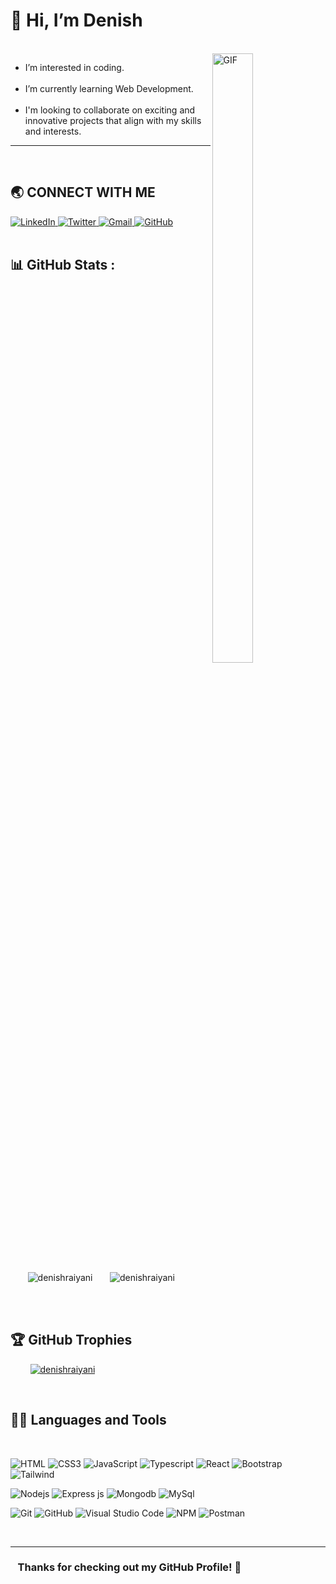 # 👋 Hi, I’m Denish

<!-- <p align="center">
  <b style="color: lightblue;">Visitor count</b>
  <br>
  <img src="https://profile-counter.glitch.me/denishraiyani/count.svg" />
</p> -->

<br />

<img align="right" alt="GIF" src="https://i.giphy.com/media/L1R1tvI9svkIWwpVYr/giphy.webp" width="36%" height="50%">

<!-- **I am a Full-stack (MERN) Web-developer.** -->
<!-- <br /><br /> -->

- I’m interested in coding.
  <br /><br />
- I’m currently learning Web Development.
  <br /><br />
- I'm looking to collaborate on exciting and innovative projects that align with my skills and interests.

<hr/>
<br />

## 🌏 **CONNECT WITH ME**

<a  href="https://www.linkedin.com/in/denishraiyani96/">
    <img src="https://img.shields.io/badge/LinkedIn-0077B5?style=for-the-badge&logo=linkedin&logoColor=white" title="LinkedIn"  alt="LinkedIn"/>
</a>
<a href="https://twitter.com/denishraiyani96"> 
    <img src="https://img.shields.io/badge/Twitter-000000?style=for-the-badge&logo=x&logoColor=white" title="Twitter"  alt="Twitter"/>
</a>
<a href="mailto:336474.raiyani@gmail.com"> 
    <img src="https://img.shields.io/badge/Gmail-D14836?style=for-the-badge&logo=gmail&logoColor=white" title="Gmail"  alt="Gmail"/>
</a>
<a href="https://github.com/denishraiyani"> 
    <img src="https://img.shields.io/badge/GitHub-100000?style=for-the-badge&logo=github&logoColor=white" title="GitHub"  alt="GitHub"/>
</a>
<!-- <a href="https://www.facebook.com/denishraiyani96"> 
    <img src="https://img.shields.io/badge/Facebook-%231877F2.svg?style=for-the-badge&logo=Facebook&logoColor=white" title="Facebook"  alt="Facebook"/>
</a> -->
<!-- <a href="https://www.instagram.com/denishraiyani96"> 
    <img src="https://img.shields.io/badge/Instagram-E4405F?style=for-the-badge&logo=instagram&logoColor=white" title="Instagram"  alt="Instagram"/>
</a> -->
<!-- <a href="https://www.youtube.com/@denishpatel968"> 
    <img src="https://img.shields.io/badge/YouTube-FF0000?style=for-the-badge&logo=youtube&logoColor=white" title="Youtube"  alt="Youtube"/>
</a> -->
<!-- <a href="https://codepen.io/denishraiyani"> 
    <img src="https://img.shields.io/badge/Codepen-000000?style=for-the-badge&logo=codepen&logoColor=white" title="Codepen"  alt="Codepen"/>
</a> -->
<br />
<br />

## 📊 GitHub Stats :

<br />

<div style="width: 100%; display: flex; align-items: center;">
  &nbsp; &nbsp; &nbsp; &nbsp;
  <img align="center" src="https://github-readme-stats.vercel.app/api?username=denishraiyani&show_icons=true&theme=tokyonight&rank_icon=github&locale=en" alt="denishraiyani"/>
  &nbsp; &nbsp; &nbsp; &nbsp;
  <img align="center" src="https://github-readme-stats.vercel.app/api/top-langs/?username=denishraiyani&theme=tokyonight" alt="denishraiyani"/>
</div>

<br /><br />

## 🏆 GitHub Trophies

<p align="left">&nbsp; &nbsp; &nbsp; &nbsp;
  <a href="https://github.com/ryo-ma/github-profile-trophy">
    <img src="https://github-profile-trophy.vercel.app/?username=denishraiyani&theme=radical&no-frame=false&no-bg=false&margin-w=4" alt="denishraiyani" />
  </a>
</p>

<br />

## 👨‍💻 Languages and Tools

<br />

![HTML](https://img.shields.io/badge/HTML5-E34F26?style=for-the-badge&logo=html5&logoColor=white "HTML")
![CSS3](https://img.shields.io/badge/CSS3-1572B6?style=for-the-badge&logo=css3&logoColor=white "CSS")
![JavaScript](https://img.shields.io/badge/JavaScript-F7DF1E?style=for-the-badge&logo=javascript&logoColor=black "JavaScript")
![Typescript](https://img.shields.io/badge/TypeScript-007ACC?style=for-the-badge&logo=typescript&logoColor=white "Typescript")
![React](https://img.shields.io/badge/React-20232A?style=for-the-badge&logo=react&logoColor=61DAFB "React")
![Bootstrap](https://img.shields.io/badge/Bootstrap-563D7C?style=for-the-badge&logo=bootstrap&logoColor=white "Bootstrap")
![Tailwind](https://img.shields.io/badge/Tailwind_CSS-38B2AC?style=for-the-badge&logo=tailwind-css&logoColor=white "Tailwind")

![Nodejs](https://img.shields.io/badge/Node.js-43853D?style=for-the-badge&logo=node.js&logoColor=white "Nodejs")
![Express js](https://img.shields.io/badge/Express.js-404D59?style=for-the-badge "Express js")
![Mongodb](https://img.shields.io/badge/MongoDB-4EA94B?style=for-the-badge&logo=mongodb&logoColor=white "Mongodb")
![MySql](https://img.shields.io/badge/MySQL-00000F?style=for-the-badge&logo=mysql&logoColor=white "MySql")

![Git](https://img.shields.io/badge/git-%23F05033.svg?style=for-the-badge&logo=git&logoColor=white "Git")
![GitHub](https://img.shields.io/badge/github-%23121011.svg?style=for-the-badge&logo=github&logoColor=white "GitHub")
![Visual Studio Code](https://img.shields.io/badge/VS%20Code-0078d7.svg?style=for-the-badge&logo=visual-studio-code&logoColor=white "Visual Studio Code")
![NPM](https://img.shields.io/badge/NPM-%23000000.svg?style=for-the-badge&logo=npm&logoColor=white "Npm")
![Postman](https://img.shields.io/badge/Postman-FF6C37?style=for-the-badge&logo=postman&logoColor=white "Postman")

<!-- ![Sass](https://img.shields.io/badge/Sass-CC6699?style=for-the-badge&logo=sass&logoColor=white "SASS") -->
<!-- ![Next JS](https://img.shields.io/badge/Next-black?style=for-the-badge&logo=next.js&logoColor=white "Next.js") -->
<!-- ![Material UI](https://img.shields.io/badge/Material--UI-%230081CB.svg?style=for-the-badge&logo=mui&logoColor=white "Material UI") -->
<!-- ![PHP](https://img.shields.io/badge/PHP-777BB4?style=for-the-badge&logo=php&logoColor=white "PHP") -->
<!-- ![JQuery](https://img.shields.io/badge/jQuery-0769AD?style=for-the-badge&logo=jquery&logoColor=white "JQuery") -->
<!-- ![Socket.io](https://img.shields.io/badge/Socket.io-black?style=for-the-badge&logo=socket.io&badgeColor=010101 "Socket.io") -->
<!-- ![Firebase](https://img.shields.io/badge/firebase-%23039BE5.svg?style=for-the-badge&logo=firebase "Firebase") -->
<!-- ![Python](https://img.shields.io/badge/python-3670A0?style=for-the-badge&logo=python&logoColor=ffdd54 "Python") -->
<!-- ![Flask](https://img.shields.io/badge/Flask-000000?style=for-the-badge&logo=flask&logoColor=white) -->
<!-- ![Redis](https://img.shields.io/badge/redis-%23DD0031.svg?style=for-the-badge&logo=redis&logoColor=white "Redis") -->
<!-- ![SQLLite](https://img.shields.io/badge/SQLite-07405E?style=for-the-badge&logo=sqlite&logoColor=white "SQLLite") -->
<!-- ![Docker](https://img.shields.io/badge/docker-%230db7ed.svg?style=for-the-badge&logo=docker&logoColor=white) -->
<!-- ![Apache](https://img.shields.io/badge/apache-%23D42029.svg?style=for-the-badge&logo=apache&logoColor=white "Apache") -->
<!-- ![Nginx](https://img.shields.io/badge/nginx-%23009639.svg?style=for-the-badge&logo=nginx&logoColor=white "Nginx") -->
<!-- ![Insomnia](https://img.shields.io/badge/Insomnia-black?style=for-the-badge&logo=insomnia&logoColor=5849BE "Insomnia") -->
<!-- ![Shell Scripts](https://img.shields.io/badge/Shell_Script-121011?style=for-the-badge&logo=gnu-bash&logoColor=white) -->
<!-- ![Linux](https://img.shields.io/badge/Linux-FCC624?style=for-the-badge&logo=linux&logoColor=black "Linux") -->

<br />
<hr />

### **&nbsp; &nbsp;Thanks for checking out my GitHub Profile!** 🙏
